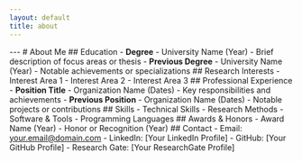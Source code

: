 ```yaml
---
layout: default
title: about
---
```

---  # About Me  ## Education - **Degree** - University Name (Year)   - Brief description of focus areas or thesis - **Previous Degree** - University Name (Year)   - Notable achievements or specializations  ## Research Interests - Interest Area 1 - Interest Area 2 - Interest Area 3  ## Professional Experience - **Position Title** - Organization Name (Dates)   - Key responsibilities and achievements - **Previous Position** - Organization Name (Dates)   - Notable projects or contributions  ## Skills - Technical Skills - Research Methods - Software & Tools - Programming Languages  ## Awards & Honors - Award Name (Year) - Honor or Recognition (Year)  ## Contact - Email: your.email@domain.com - LinkedIn: [Your LinkedIn Profile] - GitHub: [Your GitHub Profile] - Research Gate: [Your ResearchGate Profile]
